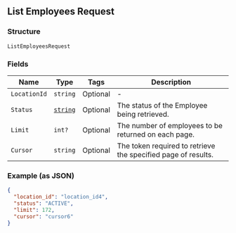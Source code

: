## List Employees Request

### Structure

`ListEmployeesRequest`

### Fields

| Name | Type | Tags | Description |
|  --- | --- | --- | --- |
| `LocationId` | `string` | Optional | - |
| `Status` | [`string`](/doc/models/employee-status.md) | Optional | The status of the Employee being retrieved. |
| `Limit` | `int?` | Optional | The number of employees to be returned on each page. |
| `Cursor` | `string` | Optional | The token required to retrieve the specified page of results. |

### Example (as JSON)

```json
{
  "location_id": "location_id4",
  "status": "ACTIVE",
  "limit": 172,
  "cursor": "cursor6"
}
```

